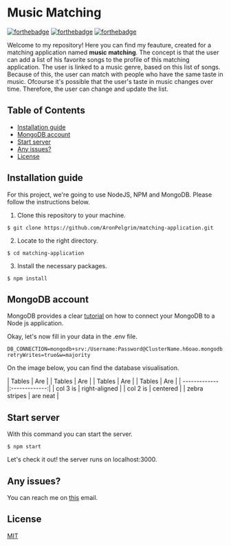 # Music Matching
[![forthebadge](https://forthebadge.com/images/badges/60-percent-of-the-time-works-every-time.svg)](https://forthebadge.com)
[![forthebadge](https://forthebadge.com/images/badges/fixed-bugs.svg)](https://forthebadge.com)
[![forthebadge](https://forthebadge.com/images/badges/certified-elijah-wood.svg)](https://forthebadge.com)

Welcome to my repository! Here you can find my feauture, created for a matching application named **music matching**. The concept is that the user can add a list of his favorite songs to the profile of this matching application. The user is linked to a music genre, based on this list of songs. Because of this, the user can match with people who have the same taste in music. Ofcourse it's possible that the user's taste in music changes over time. Therefore, the user can change and update the list.

## Table of Contents

-   [Installation guide](#installation-guide)
-   [MongoDB account](#mongodb-account)
-   [Start server](#start-server)
-   [Any issues?](#any-issues)
-   [License](#license)

## Installation guide
For this project, we're going to use NodeJS, NPM and MongoDB. Please follow the instructions below.

1. Clone this repository to your machine.
``` 
$ git clone https://github.com/AronPelgrim/matching-application.git 
```

2. Locate to the right directory.
``` 
$ cd matching-application
```

3. Install the necessary packages.
``` 
$ npm install
```

## MongoDB account
MongoDB provides a clear [tutorial](https://docs.mongodb.com/guides/server/drivers/) on how to connect your MongoDB to a Node js application.

Okay, let's now fill in your data in the .env file.
``` 
DB_CONNECTION=mongodb+srv:/Username:Password@ClusterName.h6oao.mongodb.net/CollectionName?retryWrites=true&w=majority
``` 

On the image below, you can find the database visualisation.

| Tables        | Are           | 
| Tables        | Are           | 
| Tables        | Are           | 
| Tables        | Are           | 
| ------------- |:-------------:| 
| col 3 is      | right-aligned |
| col 2 is      | centered      |
| zebra stripes | are neat      |

## Start server
With this command you can start the server. 
 ``` 
$ npm start 
 ```
Let's check it out! the server runs on localhost:3000.

## Any issues?
You can reach me on [this](mailto:aron.pelgrim@hva.nl) email.

 ## License
[MIT](https://github.com/AronPelgrim/matching-application/blob/master/LICENSE)
 
